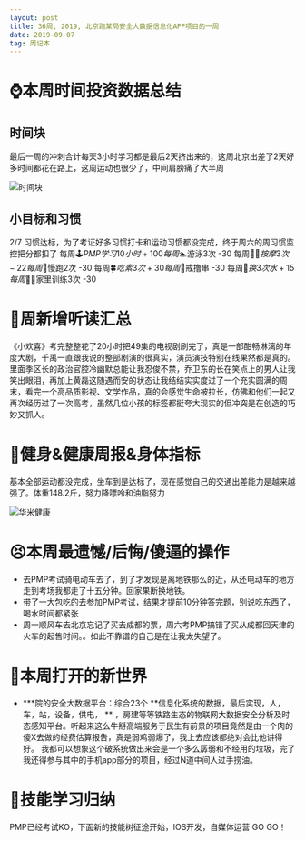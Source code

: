 ```yaml
---
layout: post
title: 36周, 2019, 北京跑某局安全大数据信息化APP项目的一周
date: 2019-09-07
tag: 周记本
---
```


# ⌚️本周时间投资数据总结

## 时间块

最后一周的冲刺合计每天3小时学习都是最后2天挤出来的，这周北京出差了2天好多时间都花在路上，这周运动也很少了，中间肩膀痛了大半周

![时间块](/images/pic/week1936_1.jpg)

## 小目标和习惯

2/7 习惯达标，为了考证好多习惯打卡和运动习惯都没完成，终于周六的周习惯监控把分都扣了
每周$🕹PMP学习10小时  +100
每周$🏊游泳3次  -30
每周$🤽‍♀️按摩3次  -22
每周$🏃慢跑2次  -30
每周$🍀吃素3次  +30
每周$🌚戒撸串  -30
每周$🐢换3次水  +15
每周$🤸‍♀️家里训练3次  -30

# 📖周新增听读汇总

《小欢喜》考完整整花了20小时把49集的电视剧刷完了，真是一部酣畅淋漓的年度大剧，千禹一直跟我说的整部剧演的很真实，演员演技特别在线果然都是真的。里面季区长的政治官腔冷幽默总能让我忍俊不禁，乔卫东的长在笑点上的男人让我笑出眼泪，再加上黄磊这随遇而安的状态让我结结实实度过了一个充实圆满的周末，看完一个高品质影视、文学作品，真的会感觉生命被拉长，仿佛和他们一起又再次经历过了一次高考，虽然几位小孩的标签都挺夸大现实的但冲突是在创造的巧妙又抓人。

# 👊健身&健康周报&身体指标

基本全部运动都没完成，坐车到是达标了，现在感觉自己的交通出差能力是越来越强了。体重148.2斤，努力降嘌呤和油脂努力

![华米健康](/images/pic/week1936_2.jpg)

# 😣本周最遗憾/后悔/傻逼的操作

- 去PMP考试骑电动车去了，到了才发现是离地铁那么的近，从还电动车的地方走到考场我都走了十五分钟。回家果断换地铁。
- 带了一大包吃的去参加PMP考试，结果才提前10分钟答完题，别说吃东西了，喝水时间都紧张
- 周一顺风车去北京忘记了买去成都的票，周六考PMP搞错了买从成都回天津的火车的起售时间。。如此不靠谱的自己是在让我太失望了。

# 🦖本周打开的新世界

- ***院的安全大数据平台：综合23个 **信息化系统的数据，最后实现，人，车，站，设备，供电， ** ，房建等等铁路生态的物联网大数据安全分析及时态感知平台。听起来这么牛掰高端服务于民生有前景的项目竟然是由一个肉的傻X去做的经费估算报告，真是弱鸡弱爆了，我上去应该都绝对会比他讲得好。
我都可以想象这个破系统做出来会是一个多么孱弱和不经用的垃圾，完了我还得参与其中的手机app部分的项目，经过N道中间人过手捞油。

# 🔧技能学习归纳
PMP已经考试KO，下面新的技能树征途开始，IOS开发，自媒体运营 GO GO！